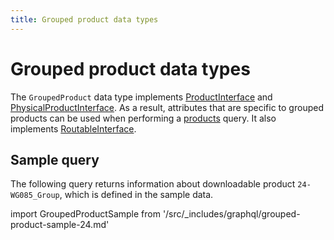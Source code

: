 ```yaml
---
title: Grouped product data types
---
```


# Grouped product data types

The `GroupedProduct` data type implements [ProductInterface](https://developer.adobe.com/commerce/webapi/graphql-api/beta/index.html#definition-ProductInterface) and [PhysicalProductInterface](https://developer.adobe.com/commerce/webapi/graphql-api/beta/index.html#definition-PhysicalProductInterface). As a result, attributes that are specific to grouped products can be used when performing a [products](../../queries/products.md) query. It also implements [RoutableInterface](https://developer.adobe.com/commerce/webapi/graphql-api/beta/index.html#definition-RoutableInterface).

## Sample query

The following query returns information about downloadable product `24-WG085_Group`, which is defined in the sample data.

import GroupedProductSample from '/src/_includes/graphql/grouped-product-sample-24.md'

<GroupedProductSample />
